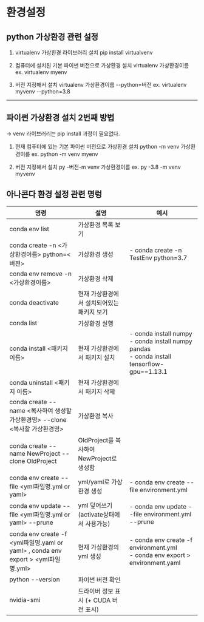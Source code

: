 # 환경설정
## python 가상환경 관련 설정
1) virtualenv 가상환경 라이브러리 설치
pip install virtualvenv

2) 컴퓨터에 설치된 기본 파이썬 버전으로 가상환경 설치
virtualenv 가상환경이름
ex. virtualenv myenv

3) 버전 지정해서 설치
virtualenv 가상환경이름 --python=버전
ex. virtualenv myvenv --python=3.8

---

## 파이썬 가상환경 설치 2번째 방법
-> venv 라이브러리는 pip install 과정이 필요없다.

1) 현재 컴퓨터에 있는 기본 파이썬 버전으로 가상환경 설치
python -m venv 가상환경이름
ex. python -m venv myenv

2) 버전 지정해서 설치 
py -버전-m venv 가상환경이름
ex. py -3.8 -m venv myvenv

## 아나콘다 환경 설정 관련 명렁
|명령|설명|예시|
|-|-|-|
|conda env list|가상환경 목록 보기||
|conda create -n <가상환경이름> python=<버젼>|가상환경 생성|- conda create -n TestEnv python=3.7|
|conda env remove -n <가상환경이름>|가상환경 삭제||
|conda deactivate|현재 가상환경에서 설치되어있는 패키지 보기||
|conda list|가상환경 실행||
|conda install <패키지 이름>|현재 가상환경에서 패키지 설치|- conda install numpy <br>- conda install numpy pandas <br>- conda install tensorflow-gpu==1.13.1|
|conda uninstall <패키지 이름>|현재 가상환경에서 패키지 삭제||
|conda create --name <복사하여 생성할 가상환경명> --clone <복사할 가상환경명>|가상환경 복사||
|conda create --name NewProject --clone OldProject|OldProject를 복사하여 NewProject로 생성함||
|conda env create --file <yml파일명.yml or yaml>|yml/yaml로 가상환경 생성|- conda env create --file environment.yml|
|conda env update --file <yml파일명.yml or yaml> --prune|yml 덮어쓰기 (activate상태에서 사용가능)|- conda env update --file environment.yml --prune|
|conda env create -f <yml파일명.yaml or yaml> , conda env export > <yml파일명.yml>|현재 가상환경의 yml 생성|- conda env create -f environment.yml <br>- conda env export > environment.yaml|
|python --version|파이썬 버전 확인||
|nvidia-smi|드라이버 정보 표시 (+ CUDA 버전 표시)||




